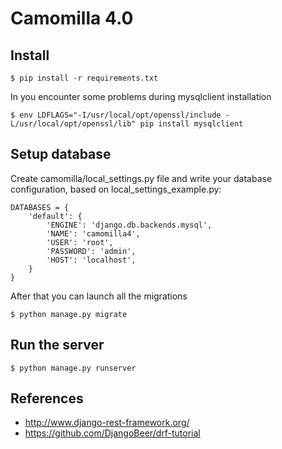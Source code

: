 # Camomilla 4.0

## Install

	$ pip install -r requirements.txt

In you encounter some problems during mysqlclient installation

    $ env LDFLAGS="-I/usr/local/opt/openssl/include -L/usr/local/opt/openssl/lib" pip install mysqlclient

## Setup database

Create camomilla/local_settings.py file and write your database configuration, based on local_settings_example.py:

    DATABASES = {
        'default': {
            'ENGINE': 'django.db.backends.mysql',
            'NAME': 'camomilla4',
            'USER': 'root',
            'PASSWORD': 'admin',
            'HOST': 'localhost',
        }
    }

After that you can launch all the migrations

    $ python manage.py migrate

## Run the server

    $ python manage.py runserver

## References

- http://www.django-rest-framework.org/
- https://github.com/DjangoBeer/drf-tutorial
